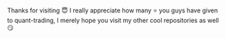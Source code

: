 Thanks for visiting :innocent: I really appreciate how many :star: you guys have given to quant-trading, I merely hope you visit my other cool repositories as well :smirk:

